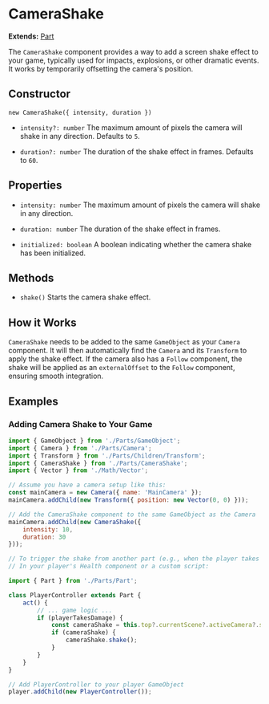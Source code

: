# CameraShake

**Extends:** [Part](./Part.md)

The `CameraShake` component provides a way to add a screen shake effect to your game, typically used for impacts, explosions, or other dramatic events. It works by temporarily offsetting the camera's position.

## Constructor

`new CameraShake({ intensity, duration })`

-   `intensity?: number`
    The maximum amount of pixels the camera will shake in any direction. Defaults to `5`.

-   `duration?: number`
    The duration of the shake effect in frames. Defaults to `60`.

## Properties

-   `intensity: number`
    The maximum amount of pixels the camera will shake in any direction.

-   `duration: number`
    The duration of the shake effect in frames.

-   `initialized: boolean`
    A boolean indicating whether the camera shake has been initialized.

## Methods

-   `shake()`
    Starts the camera shake effect.

## How it Works

`CameraShake` needs to be added to the same `GameObject` as your `Camera` component. It will then automatically find the `Camera` and its `Transform` to apply the shake effect. If the camera also has a `Follow` component, the shake will be applied as an `externalOffset` to the `Follow` component, ensuring smooth integration.

## Examples

### Adding Camera Shake to Your Game

```javascript
import { GameObject } from './Parts/GameObject';
import { Camera } from './Parts/Camera';
import { Transform } from './Parts/Children/Transform';
import { CameraShake } from './Parts/CameraShake';
import { Vector } from './Math/Vector';

// Assume you have a camera setup like this:
const mainCamera = new Camera({ name: 'MainCamera' });
mainCamera.addChild(new Transform({ position: new Vector(0, 0) }));

// Add the CameraShake component to the same GameObject as the Camera
mainCamera.addChild(new CameraShake({
    intensity: 10,
    duration: 30
}));

// To trigger the shake from another part (e.g., when the player takes damage):
// In your player's Health component or a custom script:

import { Part } from './Parts/Part';

class PlayerController extends Part {
    act() {
        // ... game logic ...
        if (playerTakesDamage) {
            const cameraShake = this.top?.currentScene?.activeCamera?.sibling<CameraShake>('CameraShake');
            if (cameraShake) {
                cameraShake.shake();
            }
        }
    }
}

// Add PlayerController to your player GameObject
player.addChild(new PlayerController());
```
